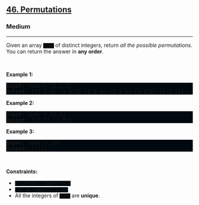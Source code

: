 <h2><a href="https://leetcode.com/problems/permutations/">46. Permutations</a></h2><h3>Medium</h3><hr><div><p>Given an array <code style="background: rgb(0, 9, 15) !important;">nums</code> of distinct integers, return <em>all the possible permutations</em>. You can return the answer in <strong>any order</strong>.</p>

<p>&nbsp;</p>
<p><strong class="example">Example 1:</strong></p>
<pre style="background: rgb(0, 9, 15) !important;"><strong>Input:</strong> nums = [1,2,3]
<strong>Output:</strong> [[1,2,3],[1,3,2],[2,1,3],[2,3,1],[3,1,2],[3,2,1]]
</pre><p><strong class="example">Example 2:</strong></p>
<pre style="background: rgb(0, 9, 15) !important;"><strong>Input:</strong> nums = [0,1]
<strong>Output:</strong> [[0,1],[1,0]]
</pre><p><strong class="example">Example 3:</strong></p>
<pre style="background: rgb(0, 9, 15) !important;"><strong>Input:</strong> nums = [1]
<strong>Output:</strong> [[1]]
</pre>
<p>&nbsp;</p>
<p><strong>Constraints:</strong></p>

<ul>
	<li><code style="background: rgb(0, 9, 15) !important;">1 &lt;= nums.length &lt;= 6</code></li>
	<li><code style="background: rgb(0, 9, 15) !important;">-10 &lt;= nums[i] &lt;= 10</code></li>
	<li>All the integers of <code style="background: rgb(0, 9, 15) !important;">nums</code> are <strong>unique</strong>.</li>
</ul>
</div>